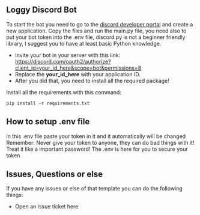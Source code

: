 ## Loggy Discord Bot
To start the bot you need to go to the [discord developer portal](https://discord.com/developers/applications) and create a new application. Copy the files and run the main.py file, you need also to put your bot token into the .env file, discord.py is not a beginner friendly library, I suggest you to have at least basic Python knowledge.
* Invite your bot in your server with this link: https://discord.com/oauth2/authorize?client_id=your_id_here&scope=bot&permissions=8
* Replace the **your_id_here** with your application ID.
* After you did that, you need to install all the required package!

Install all the requirements with this command:
```
pip install -r requirements.txt
```

## How to setup .env file
in this .env file paste your token in it and it automatically will be changed 
Remember: Never give your token to anyone, they can do bad things with it! Treat it like a important password!
The .env is here for you to secure your token

## Issues, Questions or else
If you have any issues or else of that template you can do the following things:

* Open an issue ticket here
